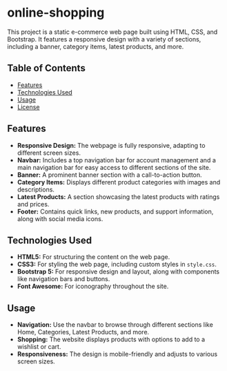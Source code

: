 # online-shopping

This project is a static e-commerce web page built using HTML, CSS, and Bootstrap. It features a responsive design with a variety of sections, including a banner, category items, latest products, and more.

## Table of Contents

- [Features](#features)
- [Technologies Used](#technologies-used)
- [Usage](#usage)
- [License](#license)

## Features

- **Responsive Design:** The webpage is fully responsive, adapting to different screen sizes.
- **Navbar:** Includes a top navigation bar for account management and a main navigation bar for easy access to different sections of the site.
- **Banner:** A prominent banner section with a call-to-action button.
- **Category Items:** Displays different product categories with images and descriptions.
- **Latest Products:** A section showcasing the latest products with ratings and prices.
- **Footer:** Contains quick links, new products, and support information, along with social media icons.

## Technologies Used

- **HTML5:** For structuring the content on the web page.
- **CSS3:** For styling the web page, including custom styles in `style.css`.
- **Bootstrap 5:** For responsive design and layout, along with components like navigation bars and buttons.
- **Font Awesome:** For iconography throughout the site.

## Usage
- **Navigation:** Use the navbar to browse through different sections like Home, Categories, Latest Products, and more.
- **Shopping:** The website displays products with options to add to a wishlist or cart.
- **Responsiveness:** The design is mobile-friendly and adjusts to various screen sizes.
